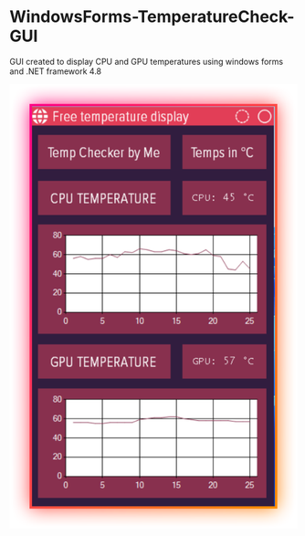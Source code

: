 # WindowsForms-TemperatureCheck-GUI

GUI created to display CPU and GPU temperatures using windows forms and .NET framework 4.8

![Visualization of the GUI](PcTempManagerPlus/img/visual.png)

